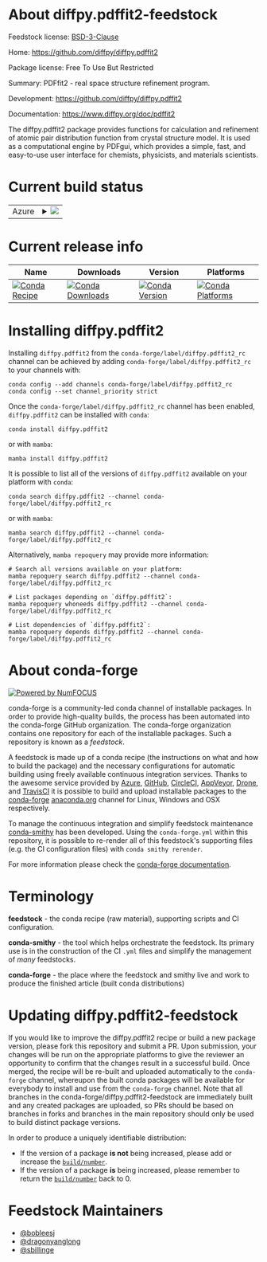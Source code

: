 About diffpy.pdffit2-feedstock
==============================

Feedstock license: [BSD-3-Clause](https://github.com/conda-forge/diffpy.pdffit2-feedstock/blob/main/LICENSE.txt)

Home: https://github.com/diffpy/diffpy.pdffit2

Package license: Free To Use But Restricted

Summary: PDFfit2 - real space structure refinement program.

Development: https://github.com/diffpy/diffpy.pdffit2

Documentation: https://www.diffpy.org/doc/pdffit2

The diffpy.pdffit2 package provides functions for calculation and refinement of atomic pair distribution function
from crystal structure model. It is used as a computational engine by PDFgui, which provides a simple, fast, and
easy-to-use user interface for chemists, physicists, and materials scientists.


Current build status
====================


<table>
    
  <tr>
    <td>Azure</td>
    <td>
      <details>
        <summary>
          <a href="https://dev.azure.com/conda-forge/feedstock-builds/_build/latest?definitionId=18297&branchName=main">
            <img src="https://dev.azure.com/conda-forge/feedstock-builds/_apis/build/status/diffpy.pdffit2-feedstock?branchName=main">
          </a>
        </summary>
        <table>
          <thead><tr><th>Variant</th><th>Status</th></tr></thead>
          <tbody><tr>
              <td>linux_64_python3.10.____cpython</td>
              <td>
                <a href="https://dev.azure.com/conda-forge/feedstock-builds/_build/latest?definitionId=18297&branchName=main">
                  <img src="https://dev.azure.com/conda-forge/feedstock-builds/_apis/build/status/diffpy.pdffit2-feedstock?branchName=main&jobName=linux&configuration=linux%20linux_64_python3.10.____cpython" alt="variant">
                </a>
              </td>
            </tr><tr>
              <td>linux_64_python3.11.____cpython</td>
              <td>
                <a href="https://dev.azure.com/conda-forge/feedstock-builds/_build/latest?definitionId=18297&branchName=main">
                  <img src="https://dev.azure.com/conda-forge/feedstock-builds/_apis/build/status/diffpy.pdffit2-feedstock?branchName=main&jobName=linux&configuration=linux%20linux_64_python3.11.____cpython" alt="variant">
                </a>
              </td>
            </tr><tr>
              <td>linux_64_python3.12.____cpython</td>
              <td>
                <a href="https://dev.azure.com/conda-forge/feedstock-builds/_build/latest?definitionId=18297&branchName=main">
                  <img src="https://dev.azure.com/conda-forge/feedstock-builds/_apis/build/status/diffpy.pdffit2-feedstock?branchName=main&jobName=linux&configuration=linux%20linux_64_python3.12.____cpython" alt="variant">
                </a>
              </td>
            </tr><tr>
              <td>linux_aarch64_python3.10.____cpython</td>
              <td>
                <a href="https://dev.azure.com/conda-forge/feedstock-builds/_build/latest?definitionId=18297&branchName=main">
                  <img src="https://dev.azure.com/conda-forge/feedstock-builds/_apis/build/status/diffpy.pdffit2-feedstock?branchName=main&jobName=linux&configuration=linux%20linux_aarch64_python3.10.____cpython" alt="variant">
                </a>
              </td>
            </tr><tr>
              <td>linux_aarch64_python3.11.____cpython</td>
              <td>
                <a href="https://dev.azure.com/conda-forge/feedstock-builds/_build/latest?definitionId=18297&branchName=main">
                  <img src="https://dev.azure.com/conda-forge/feedstock-builds/_apis/build/status/diffpy.pdffit2-feedstock?branchName=main&jobName=linux&configuration=linux%20linux_aarch64_python3.11.____cpython" alt="variant">
                </a>
              </td>
            </tr><tr>
              <td>linux_aarch64_python3.12.____cpython</td>
              <td>
                <a href="https://dev.azure.com/conda-forge/feedstock-builds/_build/latest?definitionId=18297&branchName=main">
                  <img src="https://dev.azure.com/conda-forge/feedstock-builds/_apis/build/status/diffpy.pdffit2-feedstock?branchName=main&jobName=linux&configuration=linux%20linux_aarch64_python3.12.____cpython" alt="variant">
                </a>
              </td>
            </tr><tr>
              <td>linux_ppc64le_python3.10.____cpython</td>
              <td>
                <a href="https://dev.azure.com/conda-forge/feedstock-builds/_build/latest?definitionId=18297&branchName=main">
                  <img src="https://dev.azure.com/conda-forge/feedstock-builds/_apis/build/status/diffpy.pdffit2-feedstock?branchName=main&jobName=linux&configuration=linux%20linux_ppc64le_python3.10.____cpython" alt="variant">
                </a>
              </td>
            </tr><tr>
              <td>linux_ppc64le_python3.11.____cpython</td>
              <td>
                <a href="https://dev.azure.com/conda-forge/feedstock-builds/_build/latest?definitionId=18297&branchName=main">
                  <img src="https://dev.azure.com/conda-forge/feedstock-builds/_apis/build/status/diffpy.pdffit2-feedstock?branchName=main&jobName=linux&configuration=linux%20linux_ppc64le_python3.11.____cpython" alt="variant">
                </a>
              </td>
            </tr><tr>
              <td>linux_ppc64le_python3.12.____cpython</td>
              <td>
                <a href="https://dev.azure.com/conda-forge/feedstock-builds/_build/latest?definitionId=18297&branchName=main">
                  <img src="https://dev.azure.com/conda-forge/feedstock-builds/_apis/build/status/diffpy.pdffit2-feedstock?branchName=main&jobName=linux&configuration=linux%20linux_ppc64le_python3.12.____cpython" alt="variant">
                </a>
              </td>
            </tr><tr>
              <td>osx_64_python3.10.____cpython</td>
              <td>
                <a href="https://dev.azure.com/conda-forge/feedstock-builds/_build/latest?definitionId=18297&branchName=main">
                  <img src="https://dev.azure.com/conda-forge/feedstock-builds/_apis/build/status/diffpy.pdffit2-feedstock?branchName=main&jobName=osx&configuration=osx%20osx_64_python3.10.____cpython" alt="variant">
                </a>
              </td>
            </tr><tr>
              <td>osx_64_python3.11.____cpython</td>
              <td>
                <a href="https://dev.azure.com/conda-forge/feedstock-builds/_build/latest?definitionId=18297&branchName=main">
                  <img src="https://dev.azure.com/conda-forge/feedstock-builds/_apis/build/status/diffpy.pdffit2-feedstock?branchName=main&jobName=osx&configuration=osx%20osx_64_python3.11.____cpython" alt="variant">
                </a>
              </td>
            </tr><tr>
              <td>osx_64_python3.12.____cpython</td>
              <td>
                <a href="https://dev.azure.com/conda-forge/feedstock-builds/_build/latest?definitionId=18297&branchName=main">
                  <img src="https://dev.azure.com/conda-forge/feedstock-builds/_apis/build/status/diffpy.pdffit2-feedstock?branchName=main&jobName=osx&configuration=osx%20osx_64_python3.12.____cpython" alt="variant">
                </a>
              </td>
            </tr><tr>
              <td>osx_arm64_python3.10.____cpython</td>
              <td>
                <a href="https://dev.azure.com/conda-forge/feedstock-builds/_build/latest?definitionId=18297&branchName=main">
                  <img src="https://dev.azure.com/conda-forge/feedstock-builds/_apis/build/status/diffpy.pdffit2-feedstock?branchName=main&jobName=osx&configuration=osx%20osx_arm64_python3.10.____cpython" alt="variant">
                </a>
              </td>
            </tr><tr>
              <td>osx_arm64_python3.11.____cpython</td>
              <td>
                <a href="https://dev.azure.com/conda-forge/feedstock-builds/_build/latest?definitionId=18297&branchName=main">
                  <img src="https://dev.azure.com/conda-forge/feedstock-builds/_apis/build/status/diffpy.pdffit2-feedstock?branchName=main&jobName=osx&configuration=osx%20osx_arm64_python3.11.____cpython" alt="variant">
                </a>
              </td>
            </tr><tr>
              <td>osx_arm64_python3.12.____cpython</td>
              <td>
                <a href="https://dev.azure.com/conda-forge/feedstock-builds/_build/latest?definitionId=18297&branchName=main">
                  <img src="https://dev.azure.com/conda-forge/feedstock-builds/_apis/build/status/diffpy.pdffit2-feedstock?branchName=main&jobName=osx&configuration=osx%20osx_arm64_python3.12.____cpython" alt="variant">
                </a>
              </td>
            </tr><tr>
              <td>win_64_python3.10.____cpython</td>
              <td>
                <a href="https://dev.azure.com/conda-forge/feedstock-builds/_build/latest?definitionId=18297&branchName=main">
                  <img src="https://dev.azure.com/conda-forge/feedstock-builds/_apis/build/status/diffpy.pdffit2-feedstock?branchName=main&jobName=win&configuration=win%20win_64_python3.10.____cpython" alt="variant">
                </a>
              </td>
            </tr><tr>
              <td>win_64_python3.11.____cpython</td>
              <td>
                <a href="https://dev.azure.com/conda-forge/feedstock-builds/_build/latest?definitionId=18297&branchName=main">
                  <img src="https://dev.azure.com/conda-forge/feedstock-builds/_apis/build/status/diffpy.pdffit2-feedstock?branchName=main&jobName=win&configuration=win%20win_64_python3.11.____cpython" alt="variant">
                </a>
              </td>
            </tr><tr>
              <td>win_64_python3.12.____cpython</td>
              <td>
                <a href="https://dev.azure.com/conda-forge/feedstock-builds/_build/latest?definitionId=18297&branchName=main">
                  <img src="https://dev.azure.com/conda-forge/feedstock-builds/_apis/build/status/diffpy.pdffit2-feedstock?branchName=main&jobName=win&configuration=win%20win_64_python3.12.____cpython" alt="variant">
                </a>
              </td>
            </tr>
          </tbody>
        </table>
      </details>
    </td>
  </tr>
</table>

Current release info
====================

| Name | Downloads | Version | Platforms |
| --- | --- | --- | --- |
| [![Conda Recipe](https://img.shields.io/badge/recipe-diffpy.pdffit2-green.svg)](https://anaconda.org/conda-forge/diffpy.pdffit2) | [![Conda Downloads](https://img.shields.io/conda/dn/conda-forge/diffpy.pdffit2.svg)](https://anaconda.org/conda-forge/diffpy.pdffit2) | [![Conda Version](https://img.shields.io/conda/vn/conda-forge/diffpy.pdffit2.svg)](https://anaconda.org/conda-forge/diffpy.pdffit2) | [![Conda Platforms](https://img.shields.io/conda/pn/conda-forge/diffpy.pdffit2.svg)](https://anaconda.org/conda-forge/diffpy.pdffit2) |

Installing diffpy.pdffit2
=========================

Installing `diffpy.pdffit2` from the `conda-forge/label/diffpy.pdffit2_rc` channel can be achieved by adding `conda-forge/label/diffpy.pdffit2_rc` to your channels with:

```
conda config --add channels conda-forge/label/diffpy.pdffit2_rc
conda config --set channel_priority strict
```

Once the `conda-forge/label/diffpy.pdffit2_rc` channel has been enabled, `diffpy.pdffit2` can be installed with `conda`:

```
conda install diffpy.pdffit2
```

or with `mamba`:

```
mamba install diffpy.pdffit2
```

It is possible to list all of the versions of `diffpy.pdffit2` available on your platform with `conda`:

```
conda search diffpy.pdffit2 --channel conda-forge/label/diffpy.pdffit2_rc
```

or with `mamba`:

```
mamba search diffpy.pdffit2 --channel conda-forge/label/diffpy.pdffit2_rc
```

Alternatively, `mamba repoquery` may provide more information:

```
# Search all versions available on your platform:
mamba repoquery search diffpy.pdffit2 --channel conda-forge/label/diffpy.pdffit2_rc

# List packages depending on `diffpy.pdffit2`:
mamba repoquery whoneeds diffpy.pdffit2 --channel conda-forge/label/diffpy.pdffit2_rc

# List dependencies of `diffpy.pdffit2`:
mamba repoquery depends diffpy.pdffit2 --channel conda-forge/label/diffpy.pdffit2_rc
```


About conda-forge
=================

[![Powered by
NumFOCUS](https://img.shields.io/badge/powered%20by-NumFOCUS-orange.svg?style=flat&colorA=E1523D&colorB=007D8A)](https://numfocus.org)

conda-forge is a community-led conda channel of installable packages.
In order to provide high-quality builds, the process has been automated into the
conda-forge GitHub organization. The conda-forge organization contains one repository
for each of the installable packages. Such a repository is known as a *feedstock*.

A feedstock is made up of a conda recipe (the instructions on what and how to build
the package) and the necessary configurations for automatic building using freely
available continuous integration services. Thanks to the awesome service provided by
[Azure](https://azure.microsoft.com/en-us/services/devops/), [GitHub](https://github.com/),
[CircleCI](https://circleci.com/), [AppVeyor](https://www.appveyor.com/),
[Drone](https://cloud.drone.io/welcome), and [TravisCI](https://travis-ci.com/)
it is possible to build and upload installable packages to the
[conda-forge](https://anaconda.org/conda-forge) [anaconda.org](https://anaconda.org/)
channel for Linux, Windows and OSX respectively.

To manage the continuous integration and simplify feedstock maintenance
[conda-smithy](https://github.com/conda-forge/conda-smithy) has been developed.
Using the ``conda-forge.yml`` within this repository, it is possible to re-render all of
this feedstock's supporting files (e.g. the CI configuration files) with ``conda smithy rerender``.

For more information please check the [conda-forge documentation](https://conda-forge.org/docs/).

Terminology
===========

**feedstock** - the conda recipe (raw material), supporting scripts and CI configuration.

**conda-smithy** - the tool which helps orchestrate the feedstock.
                   Its primary use is in the construction of the CI ``.yml`` files
                   and simplify the management of *many* feedstocks.

**conda-forge** - the place where the feedstock and smithy live and work to
                  produce the finished article (built conda distributions)


Updating diffpy.pdffit2-feedstock
=================================

If you would like to improve the diffpy.pdffit2 recipe or build a new
package version, please fork this repository and submit a PR. Upon submission,
your changes will be run on the appropriate platforms to give the reviewer an
opportunity to confirm that the changes result in a successful build. Once
merged, the recipe will be re-built and uploaded automatically to the
`conda-forge` channel, whereupon the built conda packages will be available for
everybody to install and use from the `conda-forge` channel.
Note that all branches in the conda-forge/diffpy.pdffit2-feedstock are
immediately built and any created packages are uploaded, so PRs should be based
on branches in forks and branches in the main repository should only be used to
build distinct package versions.

In order to produce a uniquely identifiable distribution:
 * If the version of a package **is not** being increased, please add or increase
   the [``build/number``](https://docs.conda.io/projects/conda-build/en/latest/resources/define-metadata.html#build-number-and-string).
 * If the version of a package **is** being increased, please remember to return
   the [``build/number``](https://docs.conda.io/projects/conda-build/en/latest/resources/define-metadata.html#build-number-and-string)
   back to 0.

Feedstock Maintainers
=====================

* [@bobleesj](https://github.com/bobleesj/)
* [@dragonyanglong](https://github.com/dragonyanglong/)
* [@sbillinge](https://github.com/sbillinge/)

